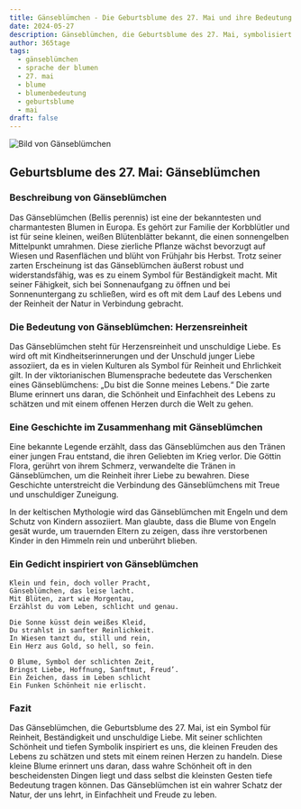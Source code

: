 ```yaml
---
title: Gänseblümchen - Die Geburtsblume des 27. Mai und ihre Bedeutung
date: 2024-05-27
description: Gänseblümchen, die Geburtsblume des 27. Mai, symbolisiert Herzensreinheit. Erfahre mehr über ihre Geschichte, Bedeutung und Symbolik in der Sprache der Blumen.
author: 365tage
tags:
  - gänseblümchen
  - sprache der blumen
  - 27. mai
  - blume
  - blumenbedeutung
  - geburtsblume
  - mai
draft: false
---
```


![Bild von Gänseblümchen](https://cdn.pixabay.com/photo/2018/05/23/23/10/daisies-3425426_1280.jpg#center)


## Geburtsblume des 27. Mai: Gänseblümchen

### Beschreibung von Gänseblümchen

Das Gänseblümchen (Bellis perennis) ist eine der bekanntesten und charmantesten Blumen in Europa. Es gehört zur Familie der Korbblütler und ist für seine kleinen, weißen Blütenblätter bekannt, die einen sonnengelben Mittelpunkt umrahmen. Diese zierliche Pflanze wächst bevorzugt auf Wiesen und Rasenflächen und blüht von Frühjahr bis Herbst. Trotz seiner zarten Erscheinung ist das Gänseblümchen äußerst robust und widerstandsfähig, was es zu einem Symbol für Beständigkeit macht. Mit seiner Fähigkeit, sich bei Sonnenaufgang zu öffnen und bei Sonnenuntergang zu schließen, wird es oft mit dem Lauf des Lebens und der Reinheit der Natur in Verbindung gebracht.

### Die Bedeutung von Gänseblümchen: Herzensreinheit

Das Gänseblümchen steht für Herzensreinheit und unschuldige Liebe. Es wird oft mit Kindheitserinnerungen und der Unschuld junger Liebe assoziiert, da es in vielen Kulturen als Symbol für Reinheit und Ehrlichkeit gilt. In der viktorianischen Blumensprache bedeutete das Verschenken eines Gänseblümchens: „Du bist die Sonne meines Lebens.“ Die zarte Blume erinnert uns daran, die Schönheit und Einfachheit des Lebens zu schätzen und mit einem offenen Herzen durch die Welt zu gehen.

### Eine Geschichte im Zusammenhang mit Gänseblümchen

Eine bekannte Legende erzählt, dass das Gänseblümchen aus den Tränen einer jungen Frau entstand, die ihren Geliebten im Krieg verlor. Die Göttin Flora, gerührt von ihrem Schmerz, verwandelte die Tränen in Gänseblümchen, um die Reinheit ihrer Liebe zu bewahren. Diese Geschichte unterstreicht die Verbindung des Gänseblümchens mit Treue und unschuldiger Zuneigung.

In der keltischen Mythologie wird das Gänseblümchen mit Engeln und dem Schutz von Kindern assoziiert. Man glaubte, dass die Blume von Engeln gesät wurde, um trauernden Eltern zu zeigen, dass ihre verstorbenen Kinder in den Himmeln rein und unberührt blieben.

### Ein Gedicht inspiriert von Gänseblümchen

```
Klein und fein, doch voller Pracht,  
Gänseblümchen, das leise lacht.  
Mit Blüten, zart wie Morgentau,  
Erzählst du vom Leben, schlicht und genau.  

Die Sonne küsst dein weißes Kleid,  
Du strahlst in sanfter Reinlichkeit.  
In Wiesen tanzt du, still und rein,  
Ein Herz aus Gold, so hell, so fein.  

O Blume, Symbol der schlichten Zeit,  
Bringst Liebe, Hoffnung, Sanftmut, Freud’.  
Ein Zeichen, dass im Leben schlicht  
Ein Funken Schönheit nie erlischt.  
```

### Fazit

Das Gänseblümchen, die Geburtsblume des 27. Mai, ist ein Symbol für Reinheit, Beständigkeit und unschuldige Liebe. Mit seiner schlichten Schönheit und tiefen Symbolik inspiriert es uns, die kleinen Freuden des Lebens zu schätzen und stets mit einem reinen Herzen zu handeln. Diese kleine Blume erinnert uns daran, dass wahre Schönheit oft in den bescheidensten Dingen liegt und dass selbst die kleinsten Gesten tiefe Bedeutung tragen können. Das Gänseblümchen ist ein wahrer Schatz der Natur, der uns lehrt, in Einfachheit und Freude zu leben.